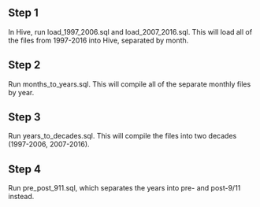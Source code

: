 ## Step 1

In Hive, run load_1997_2006.sql and load_2007_2016.sql. This will load all of the files from 1997-2016 into Hive, separated by month.

## Step 2

Run months_to_years.sql. This will compile all of the separate monthly files by year.

## Step 3

Run years_to_decades.sql. This will compile the files into two decades (1997-2006, 2007-2016).

## Step 4

Run pre_post_911.sql, which separates the years into pre- and post-9/11 instead.
